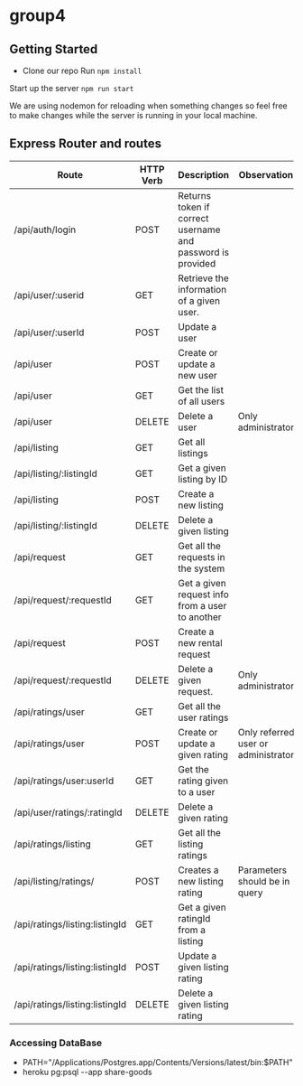 # group4

## Getting Started
- Clone our repo
Run
`npm install`

Start up the server
`npm run start`

We are using nodemon for reloading when something changes so feel free to make
changes while the server is running in your local machine.




## Express Router and routes

| Route | HTTP Verb | Description |Observations
| --------| --------- | ----------- |---|
|/api/auth/login | POST | Returns token if correct username and password is provided| |
| /api/user/:userid | GET | Retrieve the information of a given user. |
| /api/user/:userId| POST | Update a user| |
| /api/user| POST | Create or update a new user |
| /api/user| GET | Get the list of all users |
| /api/user| DELETE | Delete a user | Only administrators|
| /api/listing | GET | Get all listings | |
| /api/listing/:listingId| GET| Get a given listing by ID|
| /api/listing | POST | Create a new listing|
| /api/listing/:listingId| DELETE| Delete a given listing|
| /api/request | GET | Get all the requests in the system| |
| /api/request/:requestId| GET | Get a given request info from a user to another|
| /api/request| POST| Create a new rental request|
| /api/request/:requestId| DELETE| Delete a given request.| Only administrators|
| /api/ratings/user | GET | Get all the user ratings|
| /api/ratings/user| POST| Create or update a given rating| Only referred user or administrators|
| /api/ratings/user:userId| GET | Get the rating given to a user|
| /api/user/ratings/:ratingId| DELETE | Delete a given rating|
| /api/ratings/listing| GET | Get all the listing ratings|
| /api/listing/ratings/| POST | Creates a new listing rating| Parameters should be in query
| /api/ratings/listing:listingId| GET | Get a given ratingId from a listing|
| /api/ratings/listing:listingId| POST | Update a given listing rating|
| /api/ratings/listing:listingId| DELETE | Delete a given listing rating|


### Accessing DataBase
* PATH="/Applications/Postgres.app/Contents/Versions/latest/bin:$PATH"
* heroku pg:psql --app share-goods
